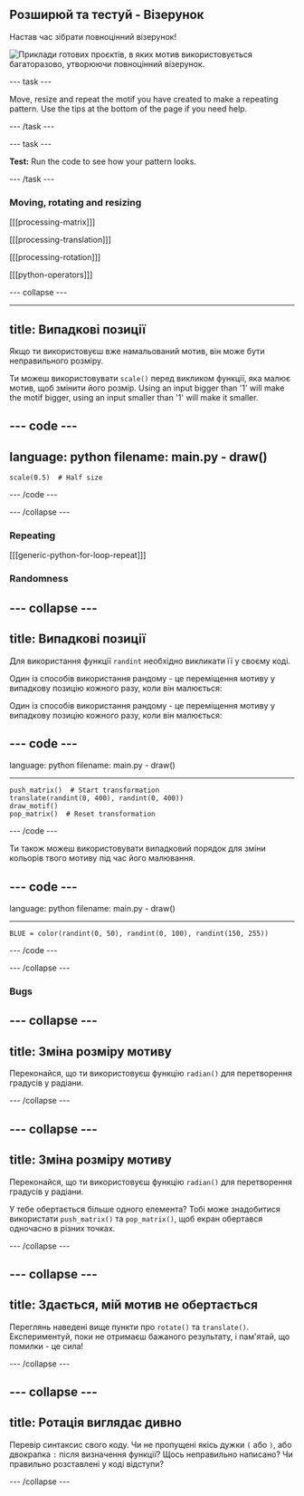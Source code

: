 ## Розширюй та тестуй - Візерунок

Настав час зібрати повноцінний візерунок!

![Приклади готових проєктів, в яких мотив використовується багаторазово, утворюючи повноцінний візерунок.](images/second.gif)


--- task ---

Move, resize and repeat the motif you have created to make a repeating pattern. Use the tips at the bottom of the page if you need help.

--- /task ---


--- task ---

**Test:** Run the code to see how your pattern looks.

--- /task ---




### Moving, rotating and resizing

[[[processing-matrix]]]

[[[processing-translation]]]

[[[processing-rotation]]]

[[[python-operators]]]

--- collapse ---

---
title: Випадкові позиції
---

Якщо ти використовуєш вже намальований мотив, він може бути неправильного розміру.

Ти можеш використовувати `scale()` перед викликом функції, яка малює мотив, щоб змінити його розмір. Using an input bigger than '1' will make the motif bigger, using an input smaller than '1' will make it smaller.

--- code ---
---
language: python
filename: main.py - draw()
---

    scale(0.5)  # Half size

--- /code ---

--- /collapse ---

### Repeating

[[[generic-python-for-loop-repeat]]]

### Randomness

--- collapse ---
---
title: Випадкові позиції
---

Для використання функції `randint` необхідно викликати її у своєму коді.

Один із способів використання рандому - це переміщення мотиву у випадкову позицію кожного разу, коли він малюється:

Один із способів використання рандому - це переміщення мотиву у випадкову позицію кожного разу, коли він малюється:

--- code ---
---
language: python filename: main.py - draw()

---

    push_matrix()  # Start transformation
    translate(randint(0, 400), randint(0, 400))
    draw_motif()
    pop_matrix()  # Reset transformation

--- /code ---

Ти також можеш використовувати випадковий порядок для зміни кольорів твого мотиву під час його малювання.

--- code ---
---
language: python filename: main.py - draw()

---

    BLUE = color(randint(0, 50), randint(0, 100), randint(150, 255))

--- /code ---

--- /collapse ---

### Bugs

--- collapse ---
---
title: Зміна розміру мотиву
---

Переконайся, що ти використовуєш функцію `radian()` для перетворення градусів у радіани.

--- /collapse ---

--- collapse ---
---
title: Зміна розміру мотиву
---

Переконайся, що ти використовуєш функцію `radian()` для перетворення градусів у радіани.

У тебе обертається більше одного елемента? Тобі може знадобитися використати `push_matrix()` та `pop_matrix()`, щоб екран обертався одночасно в різних точках.

--- /collapse ---

--- collapse ---
---
title: Здається, мій мотив не обертається
---

Переглянь наведені вище пункти про `rotate()` та `translate()`. Експериментуй, поки не отримаєш бажаного результату, і пам'ятай, що помилки - це сила!

--- /collapse ---

--- collapse ---
---
title: Ротація виглядає дивно
---

Перевір синтаксис свого коду. Чи не пропущені якісь дужки `(` або `)`, або двокрапка `:` після визначення функції? Щось неправильно написано? Чи правильно розставлені у коді відступи?

--- /collapse ---

